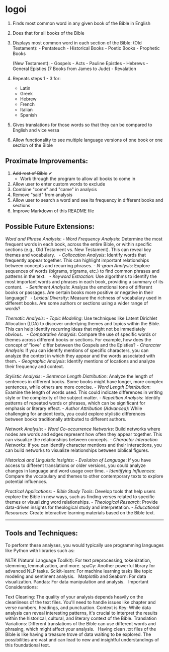 # logoi
1. Finds most common word in any given book of the Bible in English
2. Does that for all books of the Bible
3. Displays most common word in each section of the Bible:
    (Old Testament):
        - Pentateuch
        - Historical Books
        - Poetic Books
        - Prophetic Books
    
    (New Testament):
        - Gospels
        - Acts
        - Pauline Epistles
        - Hebrews
        - General Epistles (7 Books from James to Jude)
        - Revalation

4. Repeats steps 1 - 3 for:
    - Latin
    - Greek
    - Hebrew
    - French
    - Italian
    - Spanish

5. Gives translations for those words so that they can be compared to English and vice versa
6. Allow functionality to see multiple language versions of one book or one section of the Bible


## Proximate Improvements:
1. ~~Add rest of Bible~~ ✔
    - Work through the program to allow all books to come in
2. Allow user to enter custom words to exclude
3. Combine "come" and "came" in analysis
4. Remove "said" from analysis
5. Allow user to search a word and see its frequency in different books and sections
6. Improve Markdown of this README file

## Possible Future Extensions:
*Word and Phrase Analysis*:
    - _Word Frequency Analysis_: Determine the most frequent words in each book, across the entire Bible, or within specific sections (e.g., Old Testament vs. New Testament). This can reveal key themes and vocabulary.   
    - _Collocation Analysis_: Identify words that frequently appear together. This can highlight important relationships between concepts and recurring phrases.
    - _N-gram Analysis_: Explore sequences of words (bigrams, trigrams, etc.) to find common phrases and patterns in the text.   
    - _Keyword Extraction_: Use algorithms to identify the most important words and phrases in each book, providing a summary of its content.   
    - _Sentiment Analysis_: Analyze the emotional tone of different books or passages. Are certain books more positive or negative in their language?   
    - _Lexical Diversity_: Measure the richness of vocabulary used in different books. Are some authors or sections using a wider range of words?

*Thematic Analysis*:
    - _Topic Modeling_: Use techniques like Latent Dirichlet Allocation (LDA) to discover underlying themes and topics within the Bible. This can help identify recurring ideas that might not be immediately obvious.   
    - _Comparative Analysis_: Compare the use of specific words or themes across different books or sections. For example, how does the concept of "love" differ between the Gospels and the Epistles?
    - _Character Analysis_: If you can identify mentions of specific characters, you can analyze the context in which they appear and the words associated with them.
    - _Geographic Analysis_: Identify mentions of locations and analyze their frequency and context.

*Stylistic Analysis*:
    - _Sentence Length Distribution_: Analyze the length of sentences in different books. Some books might have longer, more complex sentences, while others are more concise.
    - _Word Length Distribution_: Examine the length of words used. This could indicate differences in writing style or the complexity of the subject matter.
    - _Repetition Analysis_: Identify patterns of repeated words or phrases, which can be significant for emphasis or literary effect.
    - _Author Attribution (Advanced)_: While challenging for ancient texts, you could explore stylistic differences between books traditionally attributed to different authors.

*Network Analysis*:
    - _Word Co-occurrence Networks_: Build networks where nodes are words and edges represent how often they appear together. This can visualize the relationships between concepts.
    - _Character Interaction Networks_: If you can identify character mentions and their interactions, you can build networks to visualize relationships between biblical figures.

*Historical and Linguistic Insights*:
    - _Evolution of Language_: If you have access to different translations or older versions, you could analyze changes in language and word usage over time.
    - _Identifying Influences_: Compare the vocabulary and themes to other contemporary texts to explore potential influences.

*Practical Applications*:
    - _Bible Study Tools_: Develop tools that help users explore the Bible in new ways, such as finding verses related to specific themes or visualizing word relationships.
    - _Theological Research_: Provide data-driven insights for theological study and interpretation.
    - _Educational Resources_: Create interactive learning materials based on the Bible text.

---------------------
Tools and Techniques:
---------------------

To perform these analyses, you would typically use programming languages like Python with libraries such as:

NLTK (Natural Language Toolkit): For text preprocessing, tokenization, stemming, lemmatization, and more.
spaCy: Another powerful library for advanced NLP tasks.
Scikit-learn: For machine learning tasks like topic modeling and sentiment analysis.   
Matplotlib and Seaborn: For data visualization.
Pandas: For data manipulation and analysis.   
Important Considerations:

Text Cleaning: The quality of your analysis depends heavily on the cleanliness of the text files. You'll need to handle issues like chapter and verse numbers, headings, and punctuation.
Context is Key: While data analysis can reveal interesting patterns, it's crucial to interpret the results within the historical, cultural, and literary context of the Bible.
Translation Variations: Different translations of the Bible can use different words and phrasing, which might affect your analysis.   
Having clean .txt files of the Bible is like having a treasure trove of data waiting to be explored. The possibilities are vast and can lead to new and insightful understandings of this foundational text.

